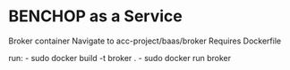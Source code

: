 # BENCHOP as a Service

Broker container 
  Navigate to acc-project/baas/broker
  Requires Dockerfile
  
  run:
    - sudo docker build -t broker .
    - sudo docker run broker
  
  

